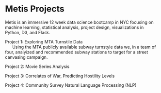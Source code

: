 # Metis Projects

Metis is an immersive 12 week data science bootcamp in NYC focusing on machine learning,  statistical analysis, project design,
visualizations in Python, D3, and Flask.  

Project 1: Exploring MTA Turnstile Data  
       Using the MTA publicly available subway turnstyle data we, in a team of four, analyized and recommended subway stations to target for a street canvasing campaign.

Project 2: Movie Series Analysis 

Project 3: Correlates of War, Predicting Hostility Levels

Project 4: Community Survey Natural Language Processing (NLP)
